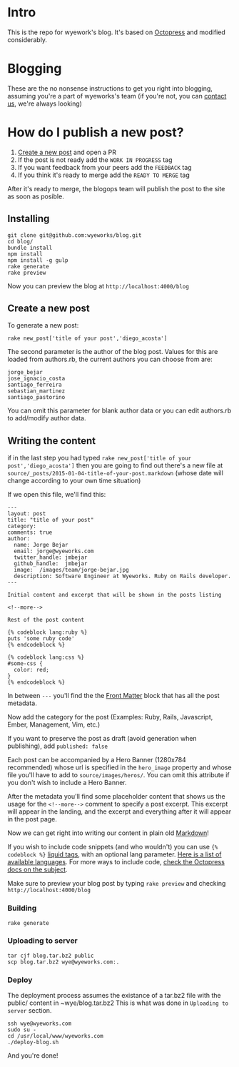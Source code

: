 # Intro

This is the repo for wyework's blog. It's based on
[Octopress](http://octopress.org/docs/) and modified considerably.


# Blogging

These are the no nonsense instructions to get you right into blogging, assuming
you're a part of wyeworks's team (if you're not, you can [contact
us](http://www.wyeworks.com/), we're always looking)


# How do I publish a new post?

1. [Create a new post](#create-a-new-post) and open a PR
2. If the post is not ready add the `WORK IN PROGRESS` tag
3. If you want feedback from your peers add the `FEEDBACK` tag
4. If you think it's ready to merge add the `READY TO MERGE` tag

After it's ready to merge, the blogops team will publish the post to the site as
soon as posible.

## Installing

```
git clone git@github.com:wyeworks/blog.git
cd blog/
bundle install
npm install
npm install -g gulp
rake generate
rake preview
```

Now you can preview the blog at `http://localhost:4000/blog`


## Create a new post

To generate a new post:

```
rake new_post['title of your post','diego_acosta']
```

The second parameter is the author of the blog post. Values for this are loaded
from authors.rb, the current authors you can choose from are:

```
jorge_bejar
jose_ignacio_costa
santiago_ferreira
sebastian_martinez
santiago_pastorino
```

You can omit this parameter for blank author data or you can edit authors.rb to
add/modify author data.


## Writing the content

if in the last step you had typed `rake new_post['title of your
post','diego_acosta']` then you are going to find out there's a new file at
`source/_posts/2015-01-04-title-of-your-post.markdown` (whose date will change
according to your own time situation)

If we open this file, we'll find this:

```
---
layout: post
title: "title of your post"
category:
comments: true
author:
  name: Jorge Bejar
  email: jorge@wyeworks.com
  twitter_handle: jmbejar
  github_handle:  jmbejar
  image:  /images/team/jorge-bejar.jpg
  description: Software Engineer at Wyeworks. Ruby on Rails developer.
---

Initial content and excerpt that will be shown in the posts listing

<!--more-->

Rest of the post content

{% codeblock lang:ruby %}
puts 'some ruby code'
{% endcodeblock %}

{% codeblock lang:css %}
#some-css {
  color: red;
}
{% endcodeblock %}
```

In between `---` you'll find the the [Front
Matter](http://jekyllrb.com/docs/frontmatter/) block that has all the post
metadata.

Now add the category for the post (Examples: Ruby, Rails, Javascript, Ember,
Management, Vim, etc.)

If you want to preserve the post as draft (avoid generation when publishing),
add `published: false`

Each post can be accompanied by a Hero Banner (1280x784 recommended) whose url
is specified in the `hero_image` property and whose file you'll have to add to
`source/images/heros/`. You can omit this attribute if you don't wish to
include a Hero Banner.

After the metadata you'll find some placeholder content that shows us the usage
for the `<!--more-->` comment to specify a post excerpt. This excerpt will
appear in the landing, and the excerpt and everything after it will appear in
the post page.

Now we can get right into writing our content in plain old
[Markdown](http://daringfireball.net/projects/markdown/)!

If you wish to include code snippets (and who wouldn't) you can use `{%
codeblock %}` [liquid
tags](http://docs.shopify.com/themes/liquid-documentation/basics#tags), with an
optional lang parameter. [Here is a list of available
languages](http://pygments.org/docs/lexers/). For more ways to include code,
[check the Octopress docs on the
subject](http://octopress.org/docs/blogging/code/).

Make sure to preview your blog post by typing `rake preview` and checking
`http://localhost:4000/blog`


### Building

```
rake generate
```


### Uploading to server

```
tar cjf blog.tar.bz2 public
scp blog.tar.bz2 wye@wyeworks.com:.
```


### Deploy

The deployment process assumes the existance of a tar.bz2 file with the public/ content in ~wye/blog.tar.bz2
This is what was done in `Uploading to server` section.

```
ssh wye@wyeworks.com
sudo su -
cd /usr/local/www/wyeworks.com
./deploy-blog.sh
```

And you're done!
